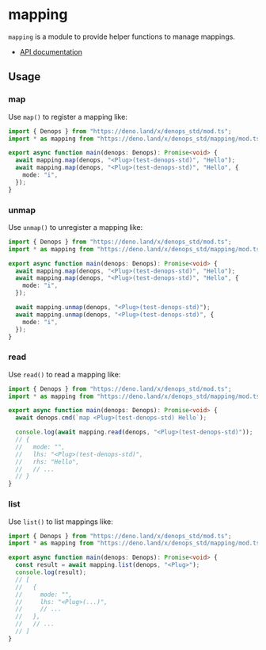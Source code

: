 # mapping

`mapping` is a module to provide helper functions to manage mappings.

- [API documentation](https://doc.deno.land/https/deno.land/x/denops_std/mapping/mod.ts)

## Usage

### map

Use `map()` to register a mapping like:

```typescript
import { Denops } from "https://deno.land/x/denops_std/mod.ts";
import * as mapping from "https://deno.land/x/denops_std/mapping/mod.ts";

export async function main(denops: Denops): Promise<void> {
  await mapping.map(denops, "<Plug>(test-denops-std)", "Hello");
  await mapping.map(denops, "<Plug>(test-denops-std)", "Hello", {
    mode: "i",
  });
}
```

### unmap

Use `unmap()` to unregister a mapping like:

```typescript
import { Denops } from "https://deno.land/x/denops_std/mod.ts";
import * as mapping from "https://deno.land/x/denops_std/mapping/mod.ts";

export async function main(denops: Denops): Promise<void> {
  await mapping.map(denops, "<Plug>(test-denops-std)", "Hello");
  await mapping.map(denops, "<Plug>(test-denops-std)", "Hello", {
    mode: "i",
  });

  await mapping.unmap(denops, "<Plug>(test-denops-std)");
  await mapping.unmap(denops, "<Plug>(test-denops-std)", {
    mode: "i",
  });
}
```

### read

Use `read()` to read a mapping like:

```typescript
import { Denops } from "https://deno.land/x/denops_std/mod.ts";
import * as mapping from "https://deno.land/x/denops_std/mapping/mod.ts";

export async function main(denops: Denops): Promise<void> {
  await denops.cmd(`map <Plug>(test-denops-std) Hello`);

  console.log(await mapping.read(denops, "<Plug>(test-denops-std)"));
  // {
  //   mode: "",
  //   lhs: "<Plug>(test-denops-std)",
  //   rhs: "Hello",
  //   // ...
  // }
}
```

### list

Use `list()` to list mappings like:

```typescript
import { Denops } from "https://deno.land/x/denops_std/mod.ts";
import * as mapping from "https://deno.land/x/denops_std/mapping/mod.ts";

export async function main(denops: Denops): Promise<void> {
  const result = await mapping.list(denops, "<Plug>");
  console.log(result);
  // [
  //   {
  //     mode: "",
  //     lhs: "<Plug>(...)",
  //     // ...
  //   },
  //   // ...
  // ]
}
```
